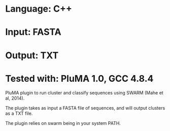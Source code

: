 # Language: C++
# Input: FASTA
# Output: TXT
# Tested with: PluMA 1.0, GCC 4.8.4

PluMA plugin to run cluster and classify sequences using SWARM (Mahe et al, 2014).

The plugin takes as input a FASTA file of sequences, and will output clusters as a TXT file.

The plugin relies on swarm being in your system PATH.
